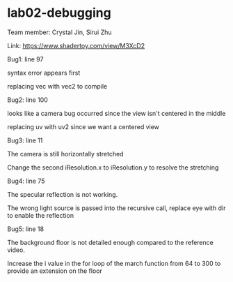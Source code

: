 # lab02-debugging

Team member: Crystal Jin, Sirui Zhu

Link: https://www.shadertoy.com/view/M3XcD2

Bug1: line 97

syntax error appears first

replacing vec with vec2 to compile


Bug2: line 100

looks like a camera bug occurred since the view isn't centered in the middle

replacing uv with uv2 since we want a centered view


Bug3: line 11

The camera is still horizontally stretched

Change the second iResolution.x to iResolution.y to resolve the stretching


Bug4: line 75

The specular reflection is not working. 

The wrong light source is passed into the recursive call, replace eye with dir to enable the reflection


Bug5: line 18

The background floor is not detailed enough compared to the reference video.

Increase the i value in the for loop of the march function from 64 to 300 to provide an extension on the floor

